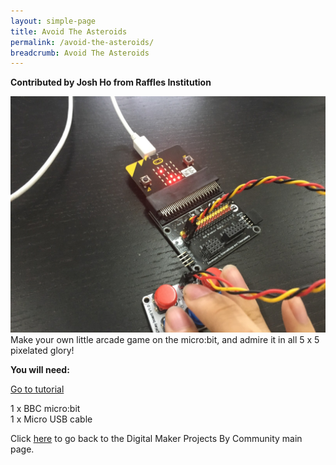 ```yaml
---
layout: simple-page
title: Avoid The Asteroids
permalink: /avoid-the-asteroids/
breadcrumb: Avoid The Asteroids
---
```

**Contributed by Josh Ho from Raffles Institution**

![1](/images/in-schools/digital-maker/projects/fun-and-games/space-shooter/space-shooter.jpg)
Make your own little arcade game on the micro:bit, and admire it in all 5 x 5 pixelated glory!<br>

**You will need:**<br>

<a href="https://tinkercademy.com/tutorials/avoid-asteroids/" target="_blank">Go to tutorial</a><br>

1 x BBC micro:bit<br>
1 x Micro USB cable<br>

Click [here](/in-schools/digital-maker/projects/) to go back to the Digital Maker Projects By Community main page.
